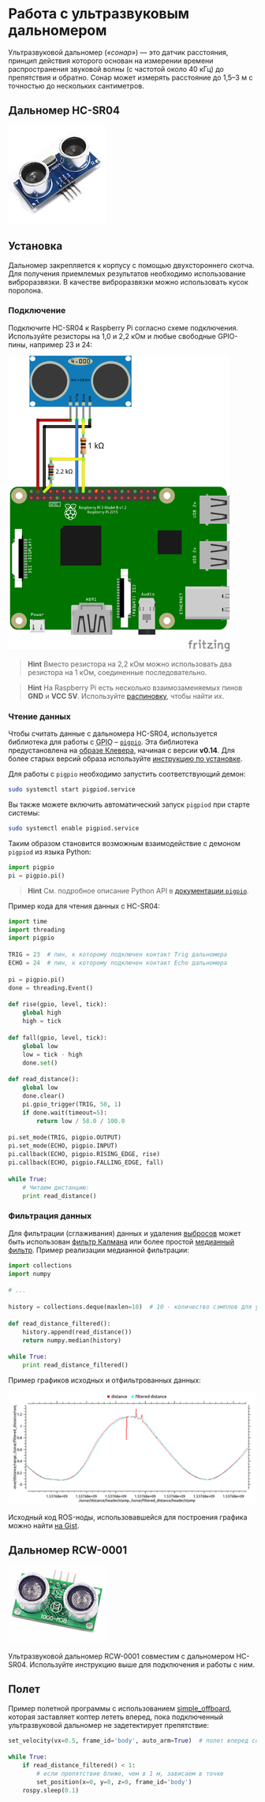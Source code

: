 # Работа с ультразвуковым дальномером

Ультразвуковой дальномер (*«сонар»*) — это датчик расстояния, принцип действия которого основан на измерении времени распространения звуковой волны (с частотой около 40 кГц) до препятствия и обратно. Сонар может измерять расстояние до 1,5–3 м с точностью до нескольких сантиметров.

## Дальномер HC-SR04

<img src="../assets/hc-sr04.jpg" alt="hc-sr04" width=200>

## Установка

Дальномер закрепляется к корпусу с помощью двухстороннего скотча. Для получения приемлемых результатов необходимо использование виброразвязки. В качестве виброразвязки можно использовать кусок поролона.

### Подключение

Подключите HC-SR04 к Raspberry Pi согласно схеме подключения. Используйте резисторы на 1,0 и 2,2 кОм и любые свободные GPIO-пины, например 23 и 24:

<img src="../assets/raspberry-hc-sr04.png" alt="Подключение HC-SR04" height=600>

> **Hint** Вместо резистора на 2,2 кОм можно использовать два резистора на 1 кОм, соединенные последовательно.

<!-- -->

> **Hint** На Raspberry Pi есть несколько взаимозаменяемых пинов **GND** и **VCC 5V**. Используйте [распиновку](https://pinout.xyz), чтобы найти их.

### Чтение данных

Чтобы считать данные с дальномера HC-SR04, используется библиотека для работы с <abbr title="General-Purpose Input/Output – пины ввода/вывода общего назначения">GPIO</abbr> – [`pigpio`](http://abyz.me.uk/rpi/pigpio/index.html). Эта библиотека предустановлена на [образе Клевера](image.md), начиная с версии **v0.14**. Для более старых версий образа используйте [инструкцию по установке](http://abyz.me.uk/rpi/pigpio/download.html).

Для работы с `pigpio` необходимо запустить соответствующий демон:

```bash
sudo systemctl start pigpiod.service
```

Вы также можете включить автоматический запуск `pigpiod` при старте системы:

```bash
sudo systemctl enable pigpiod.service
```

Таким образом становится возможным взаимодействие с демоном `pigpiod` из языка Python:

```python
import pigpio
pi = pigpio.pi()
```

> **Hint** См. подробное описание Python API в [документации `pigpio`](http://abyz.me.uk/rpi/pigpio/python.html).

Пример кода для чтения данных с HC-SR04:

```python
import time
import threading
import pigpio

TRIG = 23  # пин, к которому подключен контакт Trig дальномера
ECHO = 24  # пин, к которому подключен контакт Echo дальномера

pi = pigpio.pi()
done = threading.Event()

def rise(gpio, level, tick):
    global high
    high = tick

def fall(gpio, level, tick):
    global low
    low = tick - high
    done.set()

def read_distance():
    global low
    done.clear()
    pi.gpio_trigger(TRIG, 50, 1)
    if done.wait(timeout=5):
        return low / 58.0 / 100.0

pi.set_mode(TRIG, pigpio.OUTPUT)
pi.set_mode(ECHO, pigpio.INPUT)
pi.callback(ECHO, pigpio.RISING_EDGE, rise)
pi.callback(ECHO, pigpio.FALLING_EDGE, fall)

while True:
    # Читаем дистанцию:
    print read_distance()

```

### Фильтрация данных

Для фильтрации (сглаживания) данных и удаления [выбросов](https://ru.wikipedia.org/wiki/Выброс_%28статистика%29) может быть использован [фильтр Калмана](https://ru.wikipedia.org/wiki/Фильтр_Калмана) или более простой [медианный фильтр](https://ru.wikipedia.org/wiki/Медианный_фильтр). Пример реализации медианной фильтрации:

```python
import collections
import numpy

# ...

history = collections.deque(maxlen=10)  # 10 - количество сэмплов для усреднения

def read_distance_filtered():
    history.append(read_distance())
    return numpy.median(history)

while True:
    print read_distance_filtered()
```

Пример графиков исходных и отфильтрованных данных:

<img src="../assets/sonar-filtered.png">

Исходный код ROS-ноды, использовавшейся для построения графика можно найти [на Gist](https://gist.github.com/okalachev/feb2d7235f5c9636802c3cda43add253).

## Дальномер RCW-0001

<img src="../assets/rcw-0001.jpg" width=200>

Ультразвуковой дальномер RCW-0001 совместим с дальномером HC-SR04. Используйте инструкцию выше для подключения и работы с ним.

## Полет

Пример полетной программы с использованием [simple_offboard](simple_offboard.md), которая заставляет коптер лететь вперед, пока подключенный ультразвуковой дальномер не задетектирует препятствие:

```python
set_velocity(vx=0.5, frame_id='body', auto_arm=True)  # полет вперед со скоростью 0.5 мс

while True:
    if read_distance_filtered() < 1:
        # если препятствие ближе, чем в 1 м, зависаем в точке
        set_position(x=0, y=0, z=0, frame_id='body')
    rospy.sleep(0.1)
```
